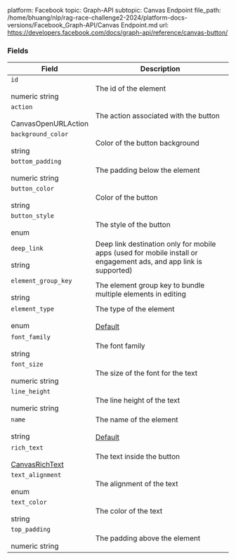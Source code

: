 platform: Facebook
topic: Graph-API
subtopic: Canvas Endpoint
file_path: /home/bhuang/nlp/rag-race-challenge2-2024/platform-docs-versions/Facebook_Graph-API/Canvas Endpoint.md
url: https://developers.facebook.com/docs/graph-api/reference/canvas-button/


### Fields

| Field | Description |
| --- | --- |
| `id`<br><br>numeric string | The id of the element |
| `action`<br><br>CanvasOpenURLAction | The action associated with the button |
| `background_color`<br><br>string | Color of the button background |
| `bottom_padding`<br><br>numeric string | The padding below the element |
| `button_color`<br><br>string | Color of the button |
| `button_style`<br><br>enum | The style of the button |
| `deep_link`<br><br>string | Deep link destination only for mobile apps (used for mobile install or engagement ads, and app link is supported) |
| `element_group_key`<br><br>string | The element group key to bundle multiple elements in editing |
| `element_type`<br><br>enum | The type of the element<br><br>[Default](https://developers.facebook.com/docs/graph-api/using-graph-api/#fields) |
| `font_family`<br><br>string | The font family |
| `font_size`<br><br>numeric string | The size of the font for the text |
| `line_height`<br><br>numeric string | The line height of the text |
| `name`<br><br>string | The name of the element<br><br>[Default](https://developers.facebook.com/docs/graph-api/using-graph-api/#fields) |
| `rich_text`<br><br>[CanvasRichText](https://developers.facebook.com/docs/graph-api/reference/canvas-rich-text/) | The text inside the button |
| `text_alignment`<br><br>enum | The alignment of the text |
| `text_color`<br><br>string | The color of the text |
| `top_padding`<br><br>numeric string | The padding above the element |